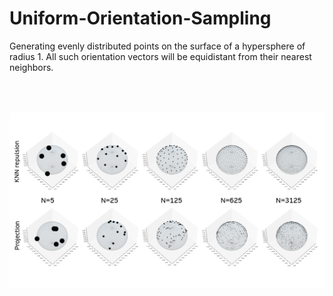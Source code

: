 # Uniform-Orientation-Sampling
Generating evenly distributed points on the surface of a hypersphere of radius 1. All such orientation vectors will be equidistant from their nearest neighbors.

<!-- ![](/figures/comparison_over_N.png) -->

<img src="figures/comparison_over_N.png" width="600" title="Comarison over Number of vectors" alt="comparison" vspace = "50">
